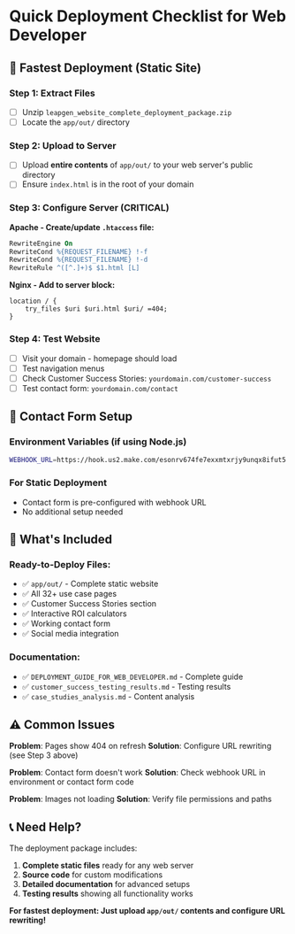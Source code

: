 # Quick Deployment Checklist for Web Developer

## 🚀 Fastest Deployment (Static Site)

### Step 1: Extract Files
- [ ] Unzip `leapgen_website_complete_deployment_package.zip`
- [ ] Locate the `app/out/` directory

### Step 2: Upload to Server
- [ ] Upload **entire contents** of `app/out/` to your web server's public directory
- [ ] Ensure `index.html` is in the root of your domain

### Step 3: Configure Server (CRITICAL)
**Apache - Create/update `.htaccess` file:**
```apache
RewriteEngine On
RewriteCond %{REQUEST_FILENAME} !-f
RewriteCond %{REQUEST_FILENAME} !-d
RewriteRule ^([^.]+)$ $1.html [L]
```

**Nginx - Add to server block:**
```nginx
location / {
    try_files $uri $uri.html $uri/ =404;
}
```

### Step 4: Test Website
- [ ] Visit your domain - homepage should load
- [ ] Test navigation menus
- [ ] Check Customer Success Stories: `yourdomain.com/customer-success`
- [ ] Test contact form: `yourdomain.com/contact`

## 🔧 Contact Form Setup

### Environment Variables (if using Node.js)
```bash
WEBHOOK_URL=https://hook.us2.make.com/esonrv674fe7exxmtxrjy9unqx8ifut5
```

### For Static Deployment
- Contact form is pre-configured with webhook URL
- No additional setup needed

## 📁 What's Included

### Ready-to-Deploy Files:
- ✅ `app/out/` - Complete static website
- ✅ All 32+ use case pages
- ✅ Customer Success Stories section
- ✅ Interactive ROI calculators
- ✅ Working contact form
- ✅ Social media integration

### Documentation:
- ✅ `DEPLOYMENT_GUIDE_FOR_WEB_DEVELOPER.md` - Complete guide
- ✅ `customer_success_testing_results.md` - Testing results
- ✅ `case_studies_analysis.md` - Content analysis

## ⚠️ Common Issues

**Problem**: Pages show 404 on refresh
**Solution**: Configure URL rewriting (see Step 3 above)

**Problem**: Contact form doesn't work
**Solution**: Check webhook URL in environment or contact form code

**Problem**: Images not loading
**Solution**: Verify file permissions and paths

## 📞 Need Help?

The deployment package includes:
1. **Complete static files** ready for any web server
2. **Source code** for custom modifications
3. **Detailed documentation** for advanced setups
4. **Testing results** showing all functionality works

**For fastest deployment: Just upload `app/out/` contents and configure URL rewriting!**

